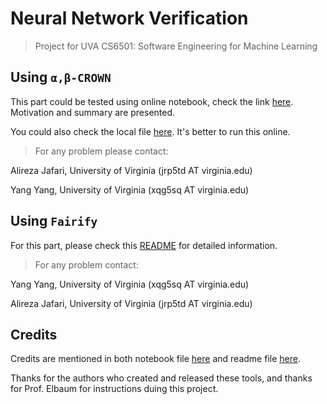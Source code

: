# Neural Network Verification

> Project for UVA CS6501: Software Engineering for Machine Learning

## Using ``α,β-CROWN``

This part could be tested using online notebook, check the link [here](https://colab.research.google.com/drive/1Zn8KTXAbsBEpoAEsOXPAEqiaMmyO-vW0?usp=sharing).  Motivation and summary are presented. 

You could also check the local file [here](AB-CROWN-Report.ipynb). It's better to run this online.


> For any problem please contact:

Alireza Jafari, University of Virginia (jrp5td AT virginia.edu)

Yang Yang, University of Virginia (xqg5sq AT virginia.edu)

## Using ``Fairify``

For this part, please check this [README](fairify/README.md) for detailed information.

> For any problem contact:

Yang Yang, University of Virginia (xqg5sq AT virginia.edu)

Alireza Jafari, University of Virginia (jrp5td AT virginia.edu)

## Credits

Credits are mentioned in both notebook file [here](https://colab.research.google.com/drive/1Zn8KTXAbsBEpoAEsOXPAEqiaMmyO-vW0?usp=sharing) and readme file [here](fairify/README.md).

Thanks for the authors who created and released these tools, and thanks for Prof. Elbaum for instructions duing this project.